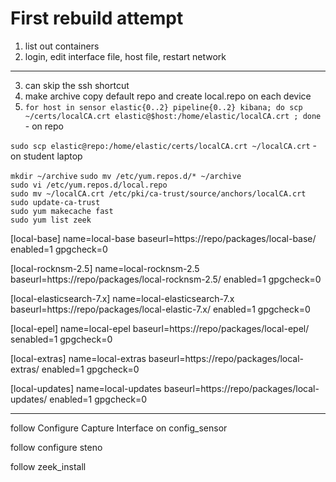 # First rebuild attempt

1. list out containers
2. login, edit interface file, host file, restart network
---
3. can skip the ssh shortcut
4. make archive copy default repo and create local.repo on each device
5. `for host in sensor elastic{0..2} pipeline{0..2} kibana; do scp ~/certs/localCA.crt elastic@$host:/home/elastic/localCA.crt ; done` - on repo

`sudo scp elastic@repo:/home/elastic/certs/localCA.crt ~/localCA.crt` - on student laptop

`mkdir ~/archive`
`sudo mv /etc/yum.repos.d/* ~/archive`  
`sudo vi /etc/yum.repos.d/local.repo`  
`sudo mv ~/localCA.crt /etc/pki/ca-trust/source/anchors/localCA.crt`  
`sudo update-ca-trust`  
`sudo yum makecache fast`  
`sudo yum list zeek`

[local-base]
name=local-base
baseurl=https://repo/packages/local-base/
enabled=1
gpgcheck=0

[local-rocknsm-2.5]
name=local-rocknsm-2.5
baseurl=https://repo/packages/local-rocknsm-2.5/
enabled=1
gpgcheck=0

[local-elasticsearch-7.x]
name=local-elasticsearch-7.x
baseurl=https://repo/packages/local-elastic-7.x/
enabled=1
gpgcheck=0

[local-epel]
name=local-epel
baseurl=https://repo/packages/local-epel/
senabled=1
gpgcheck=0

[local-extras]
name=local-extras
baseurl=https://repo/packages/local-extras/
enabled=1
gpgcheck=0

[local-updates]
name=local-updates
baseurl=https://repo/packages/local-updates/
enabled=1
gpgcheck=0

---

 follow Configure Capture Interface on config_sensor

 follow configure steno

 follow zeek_install








